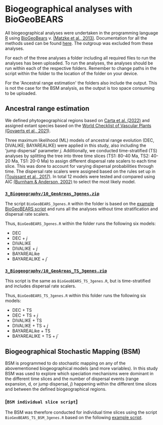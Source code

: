 # **Biogeographical analyses with BioGeoBEARS**

All biogeographical analyses were undertaken in the programming language [R]() using  [BioGeoBears](https://github.com/nmatzke/BioGeoBEARS) v. [(Matzke et al., 2013)](). Documentation for all the methods used can be found [here](http://phylo.wikidot.com/biogeobears). The outgroup was excluded from these analyses.

For each of the three analyses a folder including all required files to run the analyses has been uploaded. To run the analyses, the analyses should be run within each of the respective folders. Remember to change paths in the script within the folder to the location of the folder on your device. 

For the 'Ancestral range estimation' the folders also include the output. This is not the case for the BSM analysis, as the output is too space consuming to be uploaded.

## Ancestral range estimation

We defined phytogeographical regions based on [Carta et al. (2022)](https://doi.org/10.1111%2Fnph.17844) and assigned extant species based on the [World Checklist of Vascular Plants](https://checklistbuilder.science.kew.org/reportbuilder.do) [(Govaerts et al., 2021)](https://www.nature.com/articles/s41597-021-00997-6.pdf).

Three maximum likelihood (ML) models of ancestral range evolution (DEC, DIVALIKE; BAYAREALIKE) were applied in this study, also including the 'jump dispersal' parameter _j_. Additionally, we conducted time-stratified (TS) analyses by splitting the tree into three time slices (TS1: 80-40 Ma, TS2: 40-20 Ma, TS1: 20-0 Ma) to assign different dispersal rate scalers to each time slice. This was done to account for varying dispersal probabilities through time. The dispersal rate scalers were assigned based on the rules set up in [(Touissant et al., 2017)](https://doi.org/10.1111/jbi.12977). In total 12 models were tested and compared using AIC [(Burnham & Anderson, 2002)](https://doi.org/10.1007/b97636) to select the most likely model.

### [`3_Biogeography/10_GeoAreas_3genes.zip`](3_Biogeography/10_GeoAreas_3genes.zip)

The script `BioGeoBEARS_3genes.R` within the folder is based on the [example BioGeoBEARS script](http://phylo.wikidot.com/biogeobears#script) and runs all the analyses without time stratification and dispersal rate scalers.

Thus, `BioGeoBEARS_3genes.R` within the folder runs the following six models:
- DEC
- DEC + _j_
- DIVALIKE
- DIVALIKE + _j_
- BAYAREALike
- BAYAREALIKE + _j_`

### [`3_Biogeography/10_GeoAreas_TS_3genes.zip`](3_Biogeography/10_GeoAreas_TS_3genes.zip)

This script is the same as `BioGeoBEARS_TS_3genes.R`, but is time-stratified and includes dispersal rate scalers.

Thus, `BioGeoBEARS_TS_3genes.R` within this folder runs the following six models:
- DEC + TS
- DEC + TS + _j_
- DIVALIKE + TS
- DIVALIKE + TS + _j_
- BAYAREALike + TS
- BAYAREALIKE + TS + _j_`

## Biogeographical Stochastic Mapping (BSM)

BSM is programmed to do stochastic mapping on any of the abovementioned biogeographical models (and more variables). In this study BSM was used to explore which speciation mechanisms were dominant in the different time slices and the number of dispersal events (range expansion, d, or jump dispersal, _j_) happening within the different time slices and between the defined biogeographical regions.

### [`BSM individual slice script`]

The BSM was therefore conducted for individual time slices using the script `BioGeoBEARS_TS_BSM_3genes.R` based on the following [example script](http://phylo.wikidot.com/biogeographical-stochastic-mapping-example-script#BSM_script).
